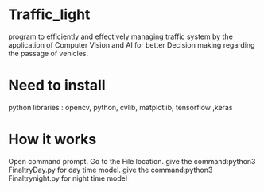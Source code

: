 # Traffic_light
program to efficiently and effectively managing traffic system by the application of Computer Vision and AI for better Decision making regarding the passage of vehicles.
# Need to install 
python libraries : opencv,  python, cvlib, matplotlib, tensorflow ,keras
# How it works
Open command prompt.
Go to the File location.
give the command:python3 FinaltryDay.py for day time model.
give the command:python3 Finaltrynight.py for night time model
